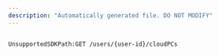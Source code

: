```yaml
---
description: "Automatically generated file. DO NOT MODIFY"
---
```


```powershellv2

UnsupportedSDKPath:GET /users/{user-id}/cloudPCs

```